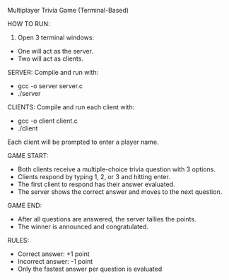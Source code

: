 Multiplayer Trivia Game (Terminal-Based)

HOW TO RUN:

1. Open 3 terminal windows:
- One will act as the server.
- Two will act as clients.

SERVER:
Compile and run with:
- gcc -o server server.c
- ./server

CLIENTS:
Compile and run each client with:

- gcc -o client client.c
- ./client

Each client will be prompted to enter a player name.

GAME START:
- Both clients receive a multiple-choice trivia question with 3 options.
- Clients respond by typing 1, 2, or 3 and hitting enter.
- The first client to respond has their answer evaluated.
- The server shows the correct answer and moves to the next question.

GAME END:
- After all questions are answered, the server tallies the points.
- The winner is announced and congratulated.

RULES:
- Correct answer: +1 point
- Incorrect answer: -1 point
- Only the fastest answer per question is evaluated
